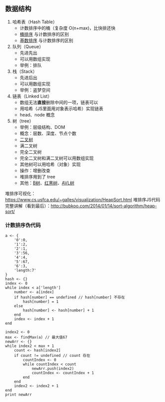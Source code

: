 ## 数据结构

1. 哈希表（Hash Table）
   - 计数排序中的桶（复杂度 O(n+max)，比快排还快
   - [桶排序](http://bubkoo.com/2014/01/15/sort-algorithm/bucket-sort/) 与计数排序的区别
   - [基数排序](http://bubkoo.com/2014/01/15/sort-algorithm/radix-sort/) 与计数排序的区别
2. 队列（Queue）
   - 先进先出
   - 可以用数组实现
   - 举例：排队
3. 栈（Stack）
   - 先进后出
   - 可以用数组实现
   - 举例：盗梦空间
4. 链表（Linked List）
   - 数组无法**直接**删除中间的一项，链表可以
   - 用哈希（JS里面用对象表示哈希）实现链表
   - head、node 概念
5. 树（tree）
   - 举例：层级结构、DOM
   - 概念：层数、深度、节点个数
   - [二叉树](https://zh.wikipedia.org/wiki/%E4%BA%8C%E5%8F%89%E6%A0%91)
   - 满二叉树
   - 完全二叉树
   - 完全二叉树和满二叉树可以用数组实现
   - 其他树可以用哈希（对象）实现
   - 操作：增删改查
   - 堆排序用到了 tree
   - 其他：[B树](https://zh.wikipedia.org/wiki/B%E6%A0%91)、[红黑树](https://zh.wikipedia.org/wiki/%E7%BA%A2%E9%BB%91%E6%A0%91)、[AVL树](https://zh.wikipedia.org/wiki/AVL%E6%A0%91)

堆排序可视化：<https://www.cs.usfca.edu/~galles/visualization/HeapSort.html>
堆排序JS代码完整讲解（看到最后）：<http://bubkoo.com/2014/01/14/sort-algorithm/heap-sort/>



### 计数排序伪代码

```
a <- {
    '0':0,
    '1':2,
    '2':1,
    '3':56,
    '4':4,
    '5':67,
    '6':3,
    'length:7'
}
hash <- {}
index <- 0
while index < a['length']
    number <- a[index]
    if hash[number] == undefined // hash[number] 不存在
        hash[number] = 1
    else
        hash[number] <- hash[number] + 1
    end
    index <- index + 1
end

index2 <- 0
max <- findMax(a) // 最大值67
newArr <- {}
while index2 < max + 1
    count <- hash[index2]
    if count != undefined // count 存在
        countIndex <- 0
        while countIndex < count
            newArr.push(index2)
            countIndex <- countIndex + 1
        end
    end
    index2 <- index2 + 1
end
print newArr
```